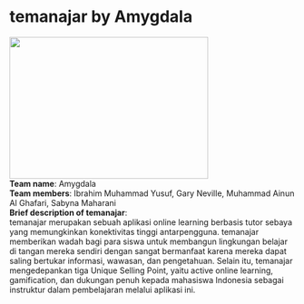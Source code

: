 # temanajar by Amygdala
<img src="https://cdn.discordapp.com/attachments/837703594370138132/871041198041727036/logo.png" height="250" width="350">\
**Team name**: Amygdala\
**Team members**: Ibrahim Muhammad Yusuf, Gary Neville, Muhammad Ainun Al Ghafari, Sabyna Maharani\
**Brief description of temanajar**:\
temanajar merupakan sebuah aplikasi online learning berbasis tutor sebaya yang memungkinkan konektivitas tinggi antarpengguna. temanajar memberikan wadah bagi para siswa untuk membangun lingkungan belajar di tangan mereka sendiri dengan sangat bermanfaat karena mereka dapat saling bertukar informasi, wawasan, dan pengetahuan. Selain itu, temanajar mengedepankan tiga Unique Selling Point, yaitu active online learning, gamification, dan dukungan penuh kepada mahasiswa Indonesia sebagai instruktur dalam pembelajaran melalui aplikasi ini.

